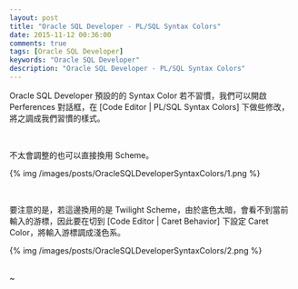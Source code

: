 ```yaml
---
layout: post
title: "Oracle SQL Developer - PL/SQL Syntax Colors"
date: 2015-11-12 00:36:00
comments: true
tags: [Oracle SQL Developer]
keywords: "Oracle SQL Developer"
description: "Oracle SQL Developer - PL/SQL Syntax Colors"
---
```


Oracle SQL Developer 預設的的 Syntax Color 若不習慣，我們可以開啟 Perferences 對話框，在 [Code Editor | PL/SQL Syntax Colors] 下做些修改，將之調成我們習慣的樣式。

<!-- More -->

<br/>


不太會調整的也可以直接換用 Scheme。  

{% img /images/posts/OracleSQLDeveloperSyntaxColors/1.png %}

<br/>


要注意的是，若這邊換用的是 Twilight Scheme，由於底色太暗，會看不到當前輸入的游標，因此要在切到 [Code Editor | Caret Behavior] 下設定 Caret Color，將輸入游標調成淺色系。  

{% img /images/posts/OracleSQLDeveloperSyntaxColors/2.png %}

<br/>
~         
